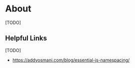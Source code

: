 # About #

[TODO]



## Helpful Links

[TODO]

  - https://addyosmani.com/blog/essential-js-namespacing/

